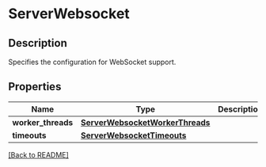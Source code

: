 # ServerWebsocket

## Description

Specifies the configuration for WebSocket support. 

## Properties

Name | Type | Description | Notes
------------ | ------------- | ------------- | -------------
**worker\_threads** | [**ServerWebsocketWorkerThreads**](ServerWebsocketWorkerThreads.md) |  | [optional] 
**timeouts** | [**ServerWebsocketTimeouts**](ServerWebsocketTimeouts.md) |  | [optional] 

[[Back to README]](../README.md)



